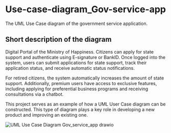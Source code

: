# Use-case-diagram_Gov-service-app
The UML Use Case diagram of the government service application. 

## Short description of the diagram

Digital Portal of the Ministry of Happiness. Citizens can apply for state support and authenticate using E-signature or BankID. Once logged into the system, users can submit applications for state support, track their application status, and receive automatic status notifications.

For retired citizens, the system automatically increases the amount of state support. Additionally, premium users have access to exclusive features, including applying for preferential business programs and receiving consultations via a chatbot.

This project serves as an example of how a UML User Case diagram can be constructed. This type of diagram plays a key role in developing a new product and improving an existing one.

![UML Use Case Diagram  Gov_service_app drawio](https://github.com/user-attachments/assets/9d3b8921-2afe-4491-80fc-f10c3f90da8d)
